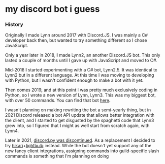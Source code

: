 # my discord bot i guess

### History
Originally I made Lynn around 2017 with Discord.JS. I was mainly a C# developer back then, but wanted to try something different so I chose JavaScript.

Only a year later in 2018, I made Lynn2, an another Discord.JS bot. This only lasted a couple of months until I gave up with JavaScript and moved to C#.

Mid-2018 I started experimenting with a C# bot, Lynn2.5. It was identical to Lynn2 but in a different language. At this time I was moving to developing with Python, but I wasn't confident enough to make a bot with it yet.

Then comes 2019, and at this point I was pretty much exclusively coding in Python, so I wrote a new version of Lynn, Lynn3. This was my biggest bot, with over 50 commands. You can find that bot [here](https://github.com/Fam0r/lynn3).

I wasn't planning on making rewriting the bot a semi-yearly thing, but in 2021 Discord released a bot API update that allows better integration with the client, and I started to get disgusted by the spaghetti code that Lynn3 grew into, so I figured that I might as well start from scratch again, with Lynn4.

Later in 2021, [discord.py was discontinued](https://gist.github.com/Rapptz/4a2f62751b9600a31a0d3c78100287f1). As a replacement I decided to try [hikari](https://github.com/hikari-py/hikari)+[lightbulb](https://github.com/tandemdude/hikari-lightbulb) instead. While the bot doesn't yet support any of the new fancy client integrations, assigning commands into guild-specific slash commands is something that I'm planning on doing